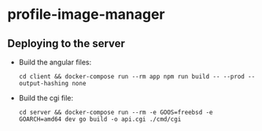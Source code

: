 # profile-image-manager


## Deploying to the server

* Build the angular files:

    ```
    cd client && docker-compose run --rm app npm run build -- --prod --output-hashing none
    ```

* Build the cgi file:

    ```
    cd server && docker-compose run --rm -e GOOS=freebsd -e GOARCH=amd64 dev go build -o api.cgi ./cmd/cgi
    ```
